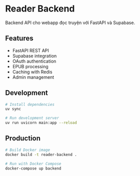 # Reader Backend

Backend API cho webapp đọc truyện với FastAPI và Supabase.

## Features

- FastAPI REST API
- Supabase integration
- OAuth authentication
- EPUB processing
- Caching with Redis
- Admin management

## Development

```bash
# Install dependencies
uv sync

# Run development server
uv run uvicorn main:app --reload
```

## Production

```bash
# Build Docker image
docker build -t reader-backend .

# Run with Docker Compose
docker-compose up backend
```